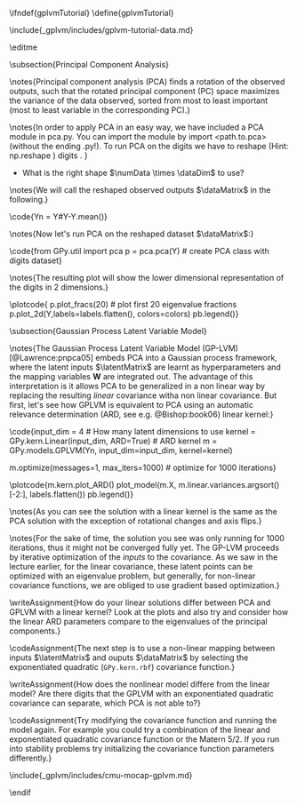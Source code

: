 \ifndef{gplvmTutorial}
\define{gplvmTutorial}

\include{_gplvm/includes/gplvm-tutorial-data.md}

\editme

\subsection{Principal Component Analysis}

\notes{Principal component analysis (PCA) finds a rotation of the observed outputs, such that the rotated principal component (PC) space maximizes the variance of the data observed, sorted from most to least important (most to least variable in the corresponding PC).}

\notes{In order to apply PCA in an easy way, we have included a PCA module in pca.py. You can import the module by 
import <path.to.pca> (without the ending .py!). 
To run PCA on the digits we have to reshape (Hint: np.reshape ) digits . }

* What is the right shape $\numData \times \dataDim$ to use?

\notes{We will call the reshaped observed outputs $\dataMatrix$ in the following.}


\code{Yn = Y#Y-Y.mean()}

\notes{Now let's run PCA on the reshaped dataset $\dataMatrix$:}


\code{from GPy.util import pca
p = pca.pca(Y) # create PCA class with digits dataset}

\notes{The resulting plot will show the lower dimensional representation of the digits in 2 dimensions.}


\plotcode{
p.plot_fracs(20) # plot first 20 eigenvalue fractions
p.plot_2d(Y,labels=labels.flatten(), colors=colors)
pb.legend()}


\subsection{Gaussian Process Latent Variable Model}

\notes{The Gaussian Process Latent Variable Model (GP-LVM) [@Lawrence:pnpca05] embeds PCA into a Gaussian process framework, where the latent inputs $\latentMatrix$ are learnt as hyperparameters and the mapping variables $\mathbf{W}$ are integrated out. The advantage of this interpretation is it allows PCA to be generalized in a non linear way by replacing the resulting *linear* covariance witha  non linear covariance. But first, let's see how GPLVM is equivalent to PCA using an automatic relevance determination (ARD, see e.g. @Bishop:book06) linear kernel:}


\code{input_dim = 4 # How many latent dimensions to use
kernel = GPy.kern.Linear(input_dim, ARD=True) # ARD kernel
m = GPy.models.GPLVM(Yn, input_dim=input_dim, kernel=kernel)

m.optimize(messages=1, max_iters=1000) # optimize for 1000 iterations}

\plotcode{m.kern.plot_ARD()
plot_model(m.X, m.linear.variances.argsort()[-2:], labels.flatten())
pb.legend()}

\notes{As you can see the solution with a linear kernel is the same as the PCA solution with the exception of rotational changes and axis flips.}

\notes{For the sake of time, the solution you see was only running for 1000 iterations, thus it might not be converged fully yet. The GP-LVM proceeds by iterative optimization of the *inputs* to the covariance. As we saw in the lecture earlier, for the linear covariance, these latent points can be optimized with an eigenvalue problem, but generally, for non-linear covariance functions, we are obliged to use gradient based optimization.}

\writeAssignment{How do your linear solutions differ between PCA and GPLVM with a linear kernel? Look at the plots and also try and consider how the linear ARD parameters compare to the eigenvalues of the principal components.}

\codeAssignment{The next step is to use a non-linear mapping between inputs $\latentMatrix$ and ouputs $\dataMatrix$ by selecting the exponentiated quadratic (`GPy.kern.rbf`) covariance function.}

\writeAssignment{How does the nonlinear model differe from the linear model? Are there digits that the GPLVM with an exponentiated quadratic covariance can separate, which PCA is not able to?}

\codeAssignment{Try modifying the covariance function and running the model again. For example you could try a combination of the linear and exponentiated quadratic covariance function or the Matern 5/2. If you run into stability problems try initializing the covariance function parameters differently.}


\include{_gplvm/includes/cmu-mocap-gplvm.md}

\endif
